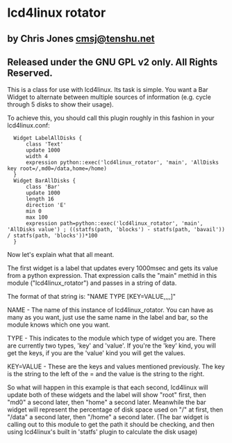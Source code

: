 lcd4linux rotator
=================
by Chris Jones <cmsj@tenshu.net>
--------------------------------
Released under the GNU GPL v2 only. All Rights Reserved.
--------------------------------------------------------

This is a class for use with lcd4linux. Its task is simple.
You want a Bar Widget to alternate between multiple sources
of information (e.g. cycle through 5 disks to show their usage).

To achieve this, you should call this plugin roughly in this
fashion in your lcd4linux.conf:

      Widget LabelAllDisks {
          class 'Text'
          update 1000
          width 4
          expression python::exec('lcd4linux_rotator', 'main', 'AllDisks key root=/,md0=/data,home=/home)
      }
      Widget BarAllDisks {
          class 'Bar'
          update 1000
          length 16
          direction 'E'
          min 0
          max 100
          expression path=python::exec('lcd4linux_rotator', 'main', 'AllDisks value') ; ((statfs(path, 'blocks') - statfs(path, 'bavail')) / statfs(path, 'blocks'))*100
      }

Now let's explain what that all meant.

The first widget is a label that updates every 1000msec and gets its value
from a python expression. That expression calls the "main" methid in this
module ("lcd4linux_rotator") and passes in a string of data.

The format of that string is: "NAME TYPE [KEY=VALUE,,,,]"

NAME - The name of this instance of lcd4linux_rotator. You can have as many as
you want, just use the same name in the label and bar, so the module knows
which one you want.

TYPE - This indicates to the module which type of widget you are. There are
currently two types, 'key' and 'value'. If you're the 'key' kind, you
will get the keys, if you are the 'value' kind you will get the values.

KEY=VALUE - These are the keys and values mentioned previously. The key is
the string to the left of the = and the value is the string to the right.


So what will happen in this example is that each second, lcd4linux will
update both of these widgets and the label will show "root" first, then
"md0" a second later, then "home" a second later.
Meanwhile the bar widget will represent the percentage of disk space used
on "/" at first, then "/data" a second later, then "/home" a second later.
(The bar widget is calling out to this module to get the path it should be 
checking, and then using lcd4linux's built in 'statfs' plugin to calculate the disk usage)
